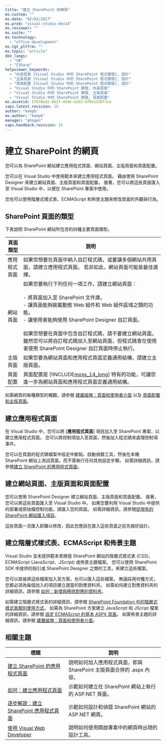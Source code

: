 ```yaml
---
title: "建立 SharePoint 的網頁"
ms.custom: ""
ms.date: "02/02/2017"
ms.prod: "visual-studio-dev14"
ms.reviewer: ""
ms.suite: ""
ms.technology: 
  - "office-development"
ms.tgt_pltfrm: ""
ms.topic: "article"
dev_langs: 
  - "VB"
  - "CSharp"
helpviewer_keywords: 
  - "內容頁面 [Visual Studio 中的 SharePoint 程式開發], 設計"
  - "主版頁面 [Visual Studio 中的 SharePoint 程式開發], 設計"
  - "頁面配置 [Visual Studio 中的 SharePoint 程式開發], 設計"
  - "Visual Studio 中的 SharePoint 開發, 內容頁面"
  - "Visual Studio 中的 SharePoint 開發, 主版頁面"
  - "Visual Studio 中的 SharePoint 開發, 頁面配置"
ms.assetid: 57678ed1-841f-45de-a1d3-5f9e233bf3ce
caps.latest.revision: 15
author: "kempb"
ms.author: "kempb"
manager: "ghogen"
caps.handback.revision: 14
---
```

# 建立 SharePoint 的網頁
  您可以為 SharePoint 網站建立應用程式頁面、網站頁面、主版頁面和頁面配置。  
  
 您可以在 Visual Studio 中使用範本來建立應用程式頁面。  藉由使用 SharePoint Designer 來建立網站頁面、主版頁面和頁面配置。  接著，您可以將這些頁面匯入至 Visual Studio 中，以便在 SharePoint 專案中使用。  
  
 您也可以使用階層式樣式表、ECMAScript 和佈景主題來修改頁面的外觀與行為。  
  
## SharePoint 頁面的類型  
 下表說明 SharePoint 網站所包含的四種主要頁面類型。  
  
|頁面類型|說明|  
|----------|--------|  
|應用程式頁面|如果您想要在頁面中納入自訂程式碼，或要讓多個網站共用頁面，請建立應用程式頁面。  若非如此，網站頁面可能是最佳選擇。|  
|網站頁面|如果您要執行下列任何一項工作，請建立網站頁面：<br /><br /> -   將頁面加入至 SharePoint 文件庫。<br />-   讓頁面能夠裝載動態 Web 組件和 Web 組件區域之類的功能。<br />-   讓使用者能夠使用 SharePoint Designer 自訂頁面。<br /><br /> 如果您想要在頁面中包含自訂程式碼，請不要建立網站頁面。  雖然您可以將自訂程式碼加入至網站頁面，但程式碼會在使用者使用 SharePoint Designer 自訂頁面時停止執行。|  
|主版頁面|如果您要為網站頁面和應用程式頁面定義通用結構，請建立主版頁面。|  
|頁面配置|頁面配置是 [!INCLUDE[moss_14_long](../sharepoint/includes/moss-14-long-md.md)] 特有的功能，可讓您進一步為網站頁面和應用程式頁面定義通用結構。|  
  
 如需網頁的每種類型的概觀，請參閱 [建置組塊：頁面和使用者介面](http://go.microsoft.com/fwlink/?LinkID=182095) 以及 [頁面配置和主版頁面](http://go.microsoft.com/fwlink/?LinkID=182096)。  
  
## 建立應用程式頁面  
 在 Visual Studio 中，您可以將 \[**應用程式頁面**\] 項目加入至 SharePoint 專案，以建立應用程式頁面。  您可以將控制項加入至頁面，然後加入程式碼來處理控制項事件。  
  
 您可以在頁面的程式碼檔案中設定中斷點、啟動偵錯工具，然後在本機 SharePoint 網站上測試頁面，而不需執行任何其他設定步驟。  如需詳細資訊，請參閱[建立 SharePoint 的應用程式頁面](../sharepoint/creating-application-pages-for-sharepoint.md)。  
  
## 建立網站頁面、主版頁面和頁面配置  
 您可以使用 SharePoint Designer 建立網站頁面、主版頁面和頁面配置。  接著，您可以將這些頁面匯入至 Visual Studio 中。  如果您要利用 Visual Studio 中提供的部署或原始檔控制功能，請匯入您的頁面。  如需詳細資訊，請參閱[從現有的 SharePoint 網站匯入項目](../sharepoint/importing-items-from-an-existing-sharepoint-site.md)。  
  
 這些頁面一旦匯入即難以修改，因此您應該在匯入這些頁面之前先做好設計。  
  
## 建立階層式樣式表、ECMAScript 和佈景主題  
 Visual Studio 並未提供範本來開發 SharePoint 網站的階層式樣式表 \(CSS\)、ECMAScript \(JavaScript、JScript\) 或佈景主題檔案。  您可以使用 SharePoint SDK 中提供的指引或 SharePoint Designer 之類的工具，來建立這些檔案。  
  
 您可以直接將這些檔案加入至方案，也可以匯入這些檔案。  無論採用何種方式，您都必須為每個加入的項目建立適當的對應資料夾。  如需如何建立對應資料夾的詳細資訊，請參閱 [如何：新增與移除對應的資料夾](../sharepoint/how-to-add-and-remove-mapped-folders.md)。  
  
 如需建立階層式樣式表的詳細資訊，請參閱 [SharePoint Foundation 中的階層式樣式表類別使用方式](http://go.microsoft.com/fwlink/?LinkID=182098)。  如需為 SharePoint 方案建立 JavaScript 和 JScript 檔案的詳細資訊，請參閱 [設定 ECMAScript 的基本 ASPX 頁面](http://go.microsoft.com/fwlink/?LinkID=182099)。  如需佈景主題的詳細資訊，請參閱 [建置組塊：頁面和使用者介面](http://go.microsoft.com/fwlink/?LinkID=182095)。  
  
## 相關主題  
  
|標題|說明|  
|--------|--------|  
|[建立 SharePoint 的應用程式頁面](../sharepoint/creating-application-pages-for-sharepoint.md)|說明如何加入應用程式頁面，即與 SharePoint 主版頁面合併的 .aspx 內容。|  
|[如何：建立應用程式頁面](../sharepoint/how-to-create-an-application-page.md)|示範如何建立在 SharePoint 網站上執行的 ASP.NET 頁面。|  
|[逐步解說：建立 SharePoint 應用程式頁面](../sharepoint/walkthrough-creating-a-sharepoint-application-page.md)|示範如何設計和偵錯 SharePoint 網站的 ASP.NET 網頁。|  
|[使用 Visual Web Developer](http://msdn.microsoft.com/zh-tw/9c31f93b-c8fb-4599-9b14-6194ec8c7539)|說明如何使用開啟專案中的網頁時出現的設計工具。|  
  
  
